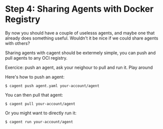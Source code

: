 # Step 4: Sharing Agents with Docker Registry

By now you should have a couple of uselesss agents, and maybe one that already
does something useful. Wouldn't it be nice if we could share agents with others?

Sharing agents with cagent should be extermely simple, you can push and pull
agents to any OCI registry.

Exercice: push an agent, ask your neighour to pull and run it. Play around

Here's how to push an agent:

```console
$ cagent push agent.yaml your-account/agent
```

You can then pull that agent:

```console
$ cagent pull your-account/agent
```

Or you might want to directly run it:

```console
$ cagent run your-account/agent
```
